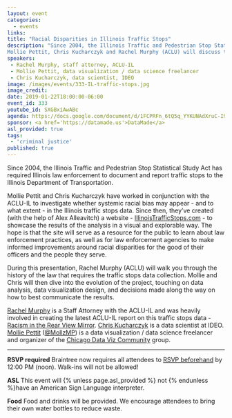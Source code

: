 ```yaml
---
layout: event
categories:
  - events
links:
title: "Racial Disparities in Illinois Traffic Stops"
description: "Since 2004, the Illinois Traffic and Pedestrian Stop Statistical Study Act has required Illinois law enforcement to document and report traffic stops to the Illinois Department of Transportation. 
Mollie Pettit, Chris Kucharczyk and Rachel Murphy (ACLU) will discuss the history of the law that requires the traffic stops data collection and present on IllinoisTrafficStops.com, a website created to showcase the results of the analysis in a visual and explorable way."
speakers:
 - Rachel Murphy, staff attorney, ACLU-IL
 - Mollie Pettit, data visualization / data science freelancer
 - Chris Kucharczyk, data scientist, IDEO
image: /images/events/333-IL-traffic-stops.jpg
image_credit:
date: 2019-01-22T18:00:00-06:00
event_id: 333
youtube_id: SXGBxiAwABc
agenda: https://docs.google.com/document/d/1FCPRFn_6tQ5q_YYKUNAdXruC-I9ZrVC10bOvfceFs6Y/edit
sponsor: <a href='https://datamade.us'>DataMade</a>
asl_provided: true
tags:
 - 'criminal justice'
published: true
---
```


Since 2004, the Illinois Traffic and Pedestrian Stop Statistical Study Act has required Illinois law enforcement to document and report traffic stops to the Illinois Department of Transportation.

Mollie Pettit and Chris Kucharczyk have worked in conjunction with the ACLU-IL to investigate whether systemic racial bias may appear - and to what extent - in the Illinois traffic stops data. Since then, they’ve created (with the help of Alex Alleavitch) a website - [IllinoisTrafficStops.com](https://illinoistrafficstops.com/) - to showcase the results of the analysis in a visual and explorable way. The hope is that the site will serve as a resource for the public to learn about law enforcement practices, as well as for law enforcement agencies to make informed improvements around racial disparities for the good of their officers and the people they serve.

During this presentation, Rachel Murphy (ACLU) will walk you through the history of the law that requires the traffic stops data collection. Mollie and Chris will then dive into the evolution of the project, touching on data analysis, data visualization design, and decisions made along the way on how to best communicate the results.

[Rachel Murphy](https://www.linkedin.com/in/rachel-murphy-3a034079/) is a Staff Attorney with the ACLU-IL and was heavily involved in creating the latest ACLU-IL report on this traffic stops data - [Racism in the Rear View Mirror](https://www.aclu-il.org/sites/default/files/racism_in_the_rear_view_mirror_il_traffic_stops_2015-2017.pdf). [Chris Kucharczyk](https://www.linkedin.com/in/chris-kucharczyk-9783b937/) is a data scientist at IDEO. [Mollie Pettit](http://guacamollie.com/) ([@MollzMP](https://twitter.com/MollzMP)) is a data visualization / data science freelancer and organizer of the [Chicago Data Viz Community](https://www.meetup.com/Chicago-Data-Viz-Community/) group.

---

**RSVP required** Braintree now requires all attendees to [RSVP beforehand]({{site.rsvp_url}}) by 12:00 PM (noon). Walk-ins will not be allowed!

**ASL** This event will {% unless page.asl_provided %} not {% endunless %}have an American Sign Language interpreter.

**Food** Food and drinks will be provided. We encourage attendees to bring their own water bottles to reduce waste.
